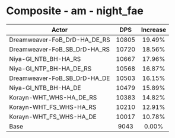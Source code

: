 # Composite - am - night_fae
| Actor | DPS | Increase |
|---|:---:|:---:|
|Dreamweaver-FoB_DrD-HA_DE_RS|10805|19.49%|
|Dreamweaver-FoB_SB_DrD-HA_RS|10720|18.56%|
|Niya-GI_NTB_BH-HA_RS|10667|17.96%|
|Niya-GI_NTP_BH-HA_DE_RS|10568|16.87%|
|Dreamweaver-FoB_SB_DrD-HA_DE|10503|16.15%|
|Niya-GI_NTB_BH-HA_DE|10479|15.89%|
|Korayn-WHT_WHS-HA_DE_RS|10383|14.82%|
|Korayn-WHT_FS_WHS-HA_RS|10210|12.91%|
|Korayn-WHT_FS_WHS-HA_DE|10017|10.78%|
|Base|9043|0.00%|
